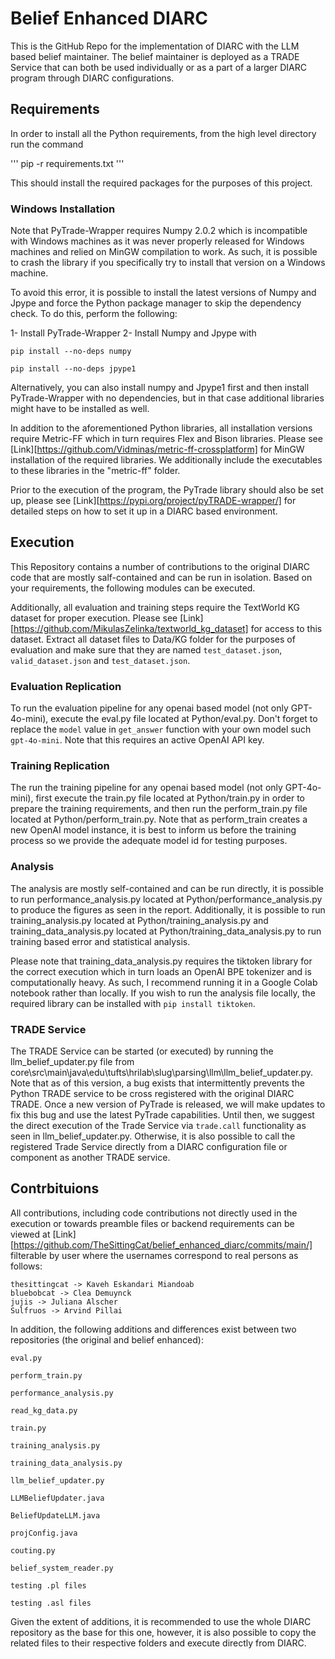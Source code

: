 # Belief Enhanced DIARC

This is the GitHub Repo for the implementation of DIARC with the LLM based belief maintainer. The belief maintainer is deployed as a TRADE Service that can both be used individually or as a part of a larger DIARC program through DIARC configurations. 

## Requirements

In order to install all the Python requirements, from the high level directory run the command

'''
pip -r requirements.txt
'''

This should install the required packages for the purposes of this project. 

### Windows Installation

Note that PyTrade-Wrapper requires Numpy 2.0.2 which is incompatible with Windows machines as it was never properly released for Windows machines and relied on MinGW compilation to work. As such, it is possible to crash the library if you specifically try to install that version on a Windows machine. 

To avoid this error, it is possible to install the latest versions of Numpy and Jpype and force the Python package manager to skip the dependency check. To do this, perform the following: 

1- Install PyTrade-Wrapper
2- Install Numpy and Jpype with

```
pip install --no-deps numpy

pip install --no-deps jpype1
```

Alternatively, you can also install numpy and Jpype1 first and then install PyTrade-Wrapper with no dependencies, but in that case additional libraries might have to be installed as well. 

In addition to the aforementioned Python libraries, all installation versions require Metric-FF which in turn requires Flex and Bison libraries. Please see [Link][https://github.com/Vidminas/metric-ff-crossplatform] for MinGW installation of the required libraries. We additionally include the executables to these libraries in the "metric-ff" folder. 

Prior to the execution of the program, the PyTrade library should also be set up, please see [Link][https://pypi.org/project/pyTRADE-wrapper/] for detailed steps on how to set it up in a DIARC based environment. 

## Execution

This Repository contains a number of contributions to the original DIARC code that are mostly salf-contained and can be run in isolation. Based on your requirements, the following modules can be executed. 

Additionally, all evaluation and training steps require the TextWorld KG dataset for proper execution. Please see [Link][https://github.com/MikulasZelinka/textworld_kg_dataset] for access to this dataset. Extract all dataset files to Data/KG folder for the purposes of evaluation and make sure that they are named `test_dataset.json`, `valid_dataset.json` and `test_dataset.json`.

### Evaluation Replication 

To run the evaluation pipeline for any openai based model (not only GPT-4o-mini), execute the eval.py file located at Python/eval.py. Don't forget to replace the `model` value in `get_answer` function with your own model such `gpt-4o-mini`. Note that this requires an active OpenAI API key. 
 

### Training Replication

The run the training pipeline for any openai based model (not only GPT-4o-mini), first execute the train.py file located at Python/train.py in order to prepare the training requirements, and then run the perform_train.py file located at Python/perform_train.py. Note that as perform_train creates a new OpenAI model instance, it is best to inform us before the training process so we provide the adequate model id for testing purposes. 

### Analysis

The analysis are mostly self-contained and can be run directly, it is possible to run performance_analysis.py located at Python/performance_analysis.py to produce the figures as seen in the report. Additionally, it is possible to run training_analysis.py located at Python/training_analysis.py and training_data_analysis.py located at Python/training_data_analysis.py to run training based error and statistical analysis. 

Please note that training_data_analysis.py requires the tiktoken library for the correct execution which in turn loads an OpenAI BPE tokenizer and is computationally heavy. As such, I recommend running it in a Google Colab notebook rather than locally. If you wish to run the analysis file locally, the required library can be installed with `pip install tiktoken`. 

### TRADE Service

The TRADE Service can be started (or executed) by running the llm_belief_updater.py file from core\src\main\java\edu\tufts\hrilab\slug\parsing\llm\llm_belief_updater.py. Note that as of this version, a bug exists that intermittently prevents the Python TRADE service to be cross registered with the original DIARC TRADE. Once a new version of PyTrade is released, we will make updates to fix this bug and use the latest PyTrade capabilities. Until then, we suggest the direct execution of the Trade Service via `trade.call` functionality as seen in llm_belief_updater.py. Otherwise, it is also possible to call the registered Trade Service directly from a DIARC configuration file or component as another TRADE service. 

## Contrbituions

All contributions, including code contributions not directly used in the execution or towards preamble files or backend requirements can be viewed at [Link][https://github.com/TheSittingCat/belief_enhanced_diarc/commits/main/] filterable by user where the usernames correspond to real persons as follows: 

```
thesittingcat -> Kaveh Eskandari Miandoab
bluebobcat -> Clea Demuynck
jujis -> Juliana Alscher
Sulfruos -> Arvind Pillai
```

In addition, the following additions and differences exist between two repositories (the original and belief enhanced):

```
eval.py

perform_train.py

performance_analysis.py

read_kg_data.py

train.py

training_analysis.py

training_data_analysis.py

llm_belief_updater.py

LLMBeliefUpdater.java

BeliefUpdateLLM.java

projConfig.java

couting.py

belief_system_reader.py

testing .pl files

testing .asl files
```

Given the extent of additions, it is recommended to use the whole DIARC repository as the base for this one, however, it is also possible to copy the related files to their respective folders and execute directly from DIARC. 